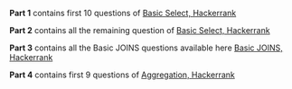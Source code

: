**Part 1** contains first 10 questions of [Basic Select, Hackerrank](https://www.hackerrank.com/domains/sql?badge_type=sql&filters%5Bskills%5D%5B%5D=SQL%20%28Basic%29&filters%5Bsubdomains%5D%5B%5D=select)

**Part 2** contains all the remaining question of [Basic Select, Hackerrank](https://www.hackerrank.com/domains/sql?badge_type=sql&filters%5Bskills%5D%5B%5D=SQL%20%28Basic%29&filters%5Bsubdomains%5D%5B%5D=select)

**Part 3** contains all the Basic JOINS questions available here [Basic JOINS, Hackerrank](https://www.hackerrank.com/domains/sql?badge_type=sql&filters%5Bsubdomains%5D%5B%5D=join)

**Part 4** contains first 9 questions of [Aggregation, Hackerrank](https://www.hackerrank.com/domains/sql?filters%5Bsubdomains%5D%5B%5D=aggregation)
